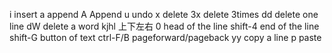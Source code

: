 i insert
a append A Append
u undo
x delete 3x delete 3times
dd delete one line
dW delete a word
kjhl 上下左右
0 head of the line
shift-4 end of the line
shift-G button of text
ctrl-F/B pageforward/pageback 
yy copy a line
p paste
